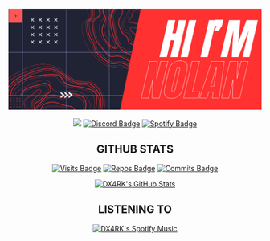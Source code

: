 [![Hi, I'm Nolan](./assets/banner.png)](#)

<div align="center">
  
  <a href="mailto:hello@brandoncodes.dev"><img src="https://img.shields.io/badge/Gmail-D14836?style=for-the-badge&logo=gmail&logoColor=white" /></a>
  [![Discord Badge](https://img.shields.io/badge/Discord-7289DA?style=for-the-badge&logo=discord&logoColor=white)](https://discord.com/users/nolans)
  [![Spotify Badge](https://img.shields.io/badge/Spotify-1ED760?&style=for-the-badge&logo=spotify&logoColor=white)](https://open.spotify.com/user/q66kn69w2gzvjp5s8e67jpcfs)
  
</div>

<div align="center">
  <h2>GITHUB STATS</h2>
</div>

<div align="center">
  
  [![Visits Badge](https://badges.strrl.dev/visits/DX4RK/DX4RK?style=for-the-badge&color=ff3131)](#)
  [![Repos Badge](https://badges.strrl.dev/repos/DX4RK?style=for-the-badge&color=ff3131)](https://github.com/DX4RK?tab=repositories)
  [![Commits Badge](https://badges.strrl.dev/commits/weekly/DX4RK?style=for-the-badge&color=ff3131)](https://github.com/okbrandon?tab=repositories)

</div>

<div align="center">

  [![DX4RK's GitHub Stats](https://github-readme-stats.vercel.app/api?username=DX4RK&show_icons=true&line_height=27&count_private=true&title_color=ffffff&border_color=ff3131&text_color=c9cacc&icon_color=f34040&bg_color=402f2f)](#)

</div>

<div align="center">
  <h2>LISTENING TO</h2>
</div>

<div align="center">

 [![DX4RK's Spotify Music]( https://data-card-for-spotify.herokuapp.com/card?user_id=q66kn69w2gzvjp5s8e67jpcfs )](#)
  
</div>

